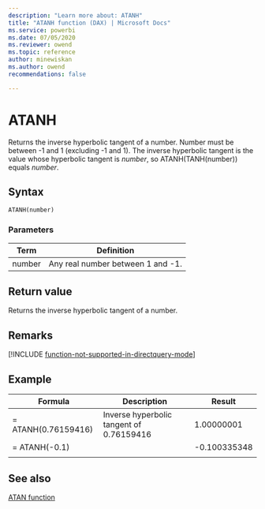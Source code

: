 ```yaml
---
description: "Learn more about: ATANH"
title: "ATANH function (DAX) | Microsoft Docs"
ms.service: powerbi 
ms.date: 07/05/2020
ms.reviewer: owend
ms.topic: reference
author: minewiskan
ms.author: owend 
recommendations: false

---
```

# ATANH

Returns the inverse hyperbolic tangent of a number. Number must be between -1 and 1 (excluding -1 and 1). The inverse hyperbolic tangent is the value whose hyperbolic tangent is *number*, so ATANH(TANH(number)) equals *number*.  
  
## Syntax  
  
```dax
ATANH(number)  
```
  
### Parameters  
  
|Term|Definition|  
|--------|--------------|  
|number|Any real number between 1 and -1.|  
  
## Return value

Returns the inverse hyperbolic tangent of a number.  

## Remarks

[!INCLUDE [function-not-supported-in-directquery-mode](includes/function-not-supported-in-directquery-mode.md)]
  
## Example  
  
|Formula|Description|Result|  
|-----------|---------------|----------|  
|= ATANH(0.76159416)|Inverse hyperbolic tangent of 0.76159416|1.00000001|  
|= ATANH(-0.1)||-0.100335348|  
||||  

## See also

[ATAN function](atan-function-dax.md)  
